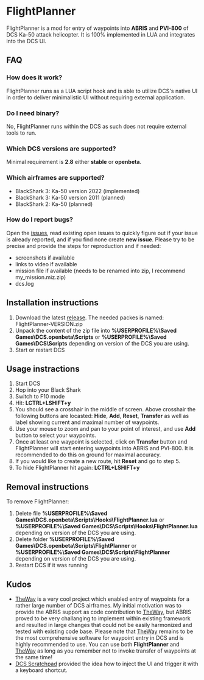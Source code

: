 # FlightPlanner
FlightPlanner is a mod for entry of waypoints into **ABRIS** and **PVI-800** of DCS Ka-50 attack helicopter. It is 100% implemented in LUA and integrates into the DCS UI.
## FAQ
### How does it work?
FlightPlanner runs as a LUA script hook and is able to utilize DCS's native UI in order to deliver minimalistic UI without requiring external application.
### Do I need binary?
No, FlightPlanner runs within the DCS as such does not require external tools to run.
### Which DCS versions are supported?
Minimal requirement is **2.8** either **stable** or **openbeta**. 
### Which airframes are supported?
- BlackShark 3: Ka-50 version 2022 (implemented)
- BlackShark 3: Ka-50 version 2011 (planned)
- BlackShark 2: Ka-50 (planned)
### How do I report bugs?
Open the [issues](https://github.com/okopanja/FlightPlanner/issues), read existing open issues to quickly figure out if your issue is already reported, and if you find none create **new issue**.
Please try to be precise and provide the steps for reproduction and if needed:
- screenshots if available
- links to video if available
- mission file if available (needs to be renamed into zip, I recommend my_mission.miz.zip)
- dcs.log
## Installation instructions
1. Download the latest [release](https://github.com/okopanja/FlightPlanner/releases). The needed packes is named: FlightPlanner-VERSION.zip
2. Unpack the content of the zip file into **%USERPROFILE%\Saved Games\DCS.openbeta\Scripts** or **%USERPROFILE%\Saved Games\DCS\Scripts** depending on version of the DCS you are using.
3. Start or restart DCS
## Usage instractions
1. Start DCS
2. Hop into your Black Shark
3. Switch to F10 mode
4. Hit: **LCTRL+LSHIFT+y**
5. You should see a crosshair in the middle of screen. Above crosshair the following buttons are locasted: **Hide**, **Add**, **Reset**, **Transfer** as well as label showing current and maximal number of waypoints.
6. Use your mouse to zoom and pan to your point of interest, and use **Add** button to select your waypoints.
7. Once at least one waypoint is selected, click on **Transfer** button and FlightPlanner will start entering waypoints into ABRIS and PVI-800. It is recommended to do this on ground for maximal accuracy. 
8. If you would like to create a new route, hit **Reset** and go to step 5.
9. To hide FlightPlanner hit again: **LCTRL+LSHIFT+y**
## Removal instructions
To remove FlightPlanner:
1. Delete file **%USERPROFILE%\Saved Games\DCS.openbeta\Scripts\Hooks\FlightPlanner.lua** or **%USERPROFILE%\Saved Games\DCS\Scripts\Hooks\FlightPlanner.lua** depending on version of the DCS you are using.
2. Delete folder **%USERPROFILE%\Saved Games\DCS.openbeta\Scripts\FlightPlanner** or **%USERPROFILE%\Saved Games\DCS\Scripts\FlightPlanner** depending on version of the DCS you are using.
3. Restart DCS if it was running
## Kudos
* [TheWay](https://github.com/aronCiucu/DCSTheWay) is a very cool project which enabled entry of waypoints for a rather large number of DCS airframes. My initial motivation was to provide the ABRIS support as code contribution to [TheWay](https://github.com/aronCiucu/DCSTheWay/pull/24/), but ABRIS proved to be very challanging to implement within existing framework and resulted in large changes that could not be easily harmonized and tested with existing code base. Please note that [TheWay](https://github.com/aronCiucu/DCSTheWay) remains to be the most comprehensive software for waypoint entry in DCS and is highly recommended to use. You can use both **FlightPlanner** and [TheWay](https://github.com/aronCiucu/DCSTheWay/pull/24/) as long as you remember not to invoke transfer of waypoints at the same time!
* [DCS Scratchpad](https://github.com/rkusa/dcs-scratchpad) provided the idea how to inject the UI and trigger it with a keyboard shortcut.